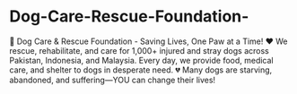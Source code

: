 # Dog-Care-Rescue-Foundation-
🐶 Dog Care &amp; Rescue Foundation - Saving Lives, One Paw at a Time! ❤️  We rescue, rehabilitate, and care for 1,000+ injured and stray dogs across Pakistan, Indonesia, and Malaysia. Every day, we provide food, medical care, and shelter to dogs in desperate need.  💔 Many dogs are starving, abandoned, and suffering—YOU can change their lives!
